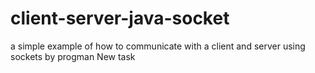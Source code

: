 # client-server-java-socket
a simple example of how to communicate with a client and server using sockets by progman
New task
